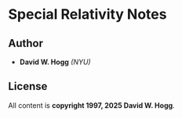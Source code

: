 Special Relativity Notes
========================

Author
------
- **David W. Hogg** *(NYU)*

License
-------
All content is **copyright 1997, 2025 David W. Hogg**.

